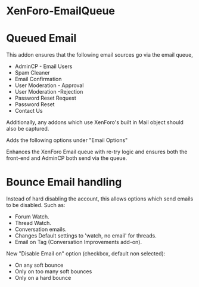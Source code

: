 # XenForo-EmailQueue

# Queued Email

This addon ensures that the following email sources go via the email queue,
- AdminCP - Email Users
- Spam Cleaner
- Email Confirmation
- User Moderation - Approval
- User Moderation -Rejection
- Password Reset Request
- Password Reset
- Contact Us

Additionally, any addons which use XenForo's built in Mail object should also be captured.

Adds the following options under "Email Options"
 
Enhances the XenForo Email queue with re-try logic and ensures both the front-end and AdminCP both send via the queue.

# Bounce Email handling

Instead of hard disabling the account, this allows options which send emails to be disabled. Such as:
- Forum Watch.
- Thread Watch.
- Conversation emails.
- Changes Default settings to 'watch, no email' for threads.
- Email on Tag (Conversation Improvements add-on).

New "Disable Email on" option (checkbox, default non selected):
- On any soft bounce
- Only on too many soft bounces
- Only on a hard bounce
